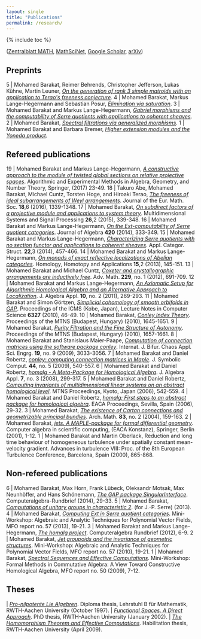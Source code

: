 ```yaml
---
layout: single
title: "Publications"
permalink: /research/
---
```


{% include toc %}

([Zentralblatt MATH](http://zbmath.org/?q=(barakat.mohamed)+ai:barakat.mohamed),
 [MathSciNet](http://ams.math.uni-bielefeld.de/mathscinet/search/publications.html?pg1=IID&s1=706483),
 [Google Scholar](http://scholar.google.com/citations?hl=en&user=Ca36-0MAAAAJ),
 [arXiv](https://arxiv.org/search/?query=Barakat%2C+Mohamed&searchtype=author&order=-announced_date_first&size=50))


## Preprints

5 | Mohamed Barakat, Reimer Behrends, Christopher Jefferson, Lukas Kühne, Martin Leuner, [*On the generation of rank 3 simple matroids with an application to Terao's freeness conjecture*](http://arxiv.org/abs/1907.01073).
4 | Mohamed Barakat, Markus Lange-Hegermann and Sebastian Posur, [*Elimination via saturation*](http://arxiv.org/abs/1707.00925).
3 | Mohamed Barakat and Markus Lange-Hegermann, [*Gabriel morphisms and the computability of Serre quotients with applications to coherent sheaves*](http://arxiv.org/abs/1409.2028).
2 | Mohamed Barakat, [*Spectral filtrations via generalized morphisms*](http://arxiv.org/abs/0904.0240).
1 | Mohamed Barakat and Barbara Bremer, [*Higher extension modules and the Yoneda product*](http://arxiv.org/abs/0802.3179).


## Refereed publications

19 | Mohamed Barakat and Markus Lange-Hegermann, [*A constructive approach to the module of twisted global sections on relative projective spaces*](http://arxiv.org/abs/1409.6100). Algorithmic and Experimental Methods in Algebra, Geometry, and Number Theory, Springer, (2017) 23-49.
18 | Takuro Abe, Mohamed Barakat, Michael Cuntz, Torsten Hoge, and Hiroaki Terao, [*The freeness of ideal subarrangements of Weyl arrangements*](http://arxiv.org/abs/1304.8033). Journal of the Eur. Math. Soc. <b>18</b>,6 (2016), 1339-1348.
17 | Mohamed Barakat, [*On subdirect factors of a projective module and applications to system theory*](http://arxiv.org/abs/1305.0058). Multidimensional Systems and Signal Processing <b>26</b>,2 (2015), 339-348.
16 | Mohamed Barakat and Markus Lange-Hegermann, [*On the Ext-computability of Serre quotient categories*](http://arxiv.org/abs/1212.4068). Journal of Algebra <b>420</b> (2014), 333-349.
15 | Mohamed Barakat and Markus Lange-Hegermann, [*Characterizing Serre quotients with no section functor and applications to coherent sheaves*](http://arxiv.org/abs/1210.1425). Appl. Categor. Struct. <b>22</b>,3 (2014), 457-466.
14 | Mohamed Barakat and Markus Lange-Hegermann, [*On monads of exact reflective localizations of Abelian categories*](http://arxiv.org/abs/1202.3337). Homology, Homotopy and Applications <b>15</b>,2 (2013), 145-151.
13 | Mohamed Barakat and Michael Cuntz, [*Coxeter and crystallographic arrangements are inductively free*](http://arxiv.org/abs/1011.4228). Adv. Math. <b>229</b>, no. 1 (2012), 691-709.
12 | Mohamed Barakat and Markus Lange-Hegermann, [*An Axiomatic Setup for Algorithmic Homological Algebra and an Alternative Approach to Localization*](http://arxiv.org/abs/1003.1943). J. Algebra Appl. <b>10</b>, no. 2 (2011), 269-293.
11 | Mohamed Barakat and Simon G&ouml;rtzen, [*Simplicial cohomology of smooth orbifolds in GAP*](http://www.algebra.mathematik.uni-siegen.de/barakat/ICMS10/SCO.pdf). Proceedings of the ICMS (Kobe, Japan), Lecture Notes in Computer Science <b>6327</b> (2010), 46-49.
10 | Mohamed Barakat, [*Conley Index Theory*](http://www.conferences.hu/mtns2010/proceedings/Papers/286_472.pdf). Proceedings of the MTNS (Budapest, Hungary) (2010), 1645-1651.
9 | Mohamed Barakat, [*Purity Filtration and the Fine Structure of Autonomy*](http://www.conferences.hu/mtns2010/proceedings/Papers/288_451.pdf). Proceedings of the MTNS (Budapest, Hungary) (2010), 1657-1661.
8 | Mohamed Barakat and Stanislaus Maier-Paape, [*Computation of connection matrices using the software package conley*](http://www.algebra.mathematik.uni-siegen.de/barakat/CH/ch.pdf). Internat. J. Bifur. Chaos Appl. Sci. Engrg. <b>19</b>, no. 9 (2009), 3033-3056.
7 | Mohamed Barakat and Daniel Robertz, [*conley: computing connection matrices in Maple*](http://arxiv.org/abs/math.DS/0701173). J. Symbolic Comput. <b>44</b>, no. 5 (2009), 540-557.
6 | Mohamed Barakat and Daniel Robertz, [*homalg - A Meta-Package for Homological Algebra*](http://arxiv.org/abs/math.AC/0701146). J. Algebra Appl. <b>7</b>, no. 3 (2008), 299-317.
5 | Mohamed Barakat and Daniel Robertz, [*Computing invariants of multidimensional linear systems on an abstract homological level*](http://www.algebra.mathematik.uni-siegen.de/barakat/mtns/homalg_mtns06.pdf). MTNS Proceedings, Kyoto, Japan (2006), 542-559.
4 | Mohamed Barakat and Daniel Robertz, [*homalg: First steps to an abstract package for homological algebra*](http://www.algebra.mathematik.uni-siegen.de/barakat/eaca/homalg_eaca06.pdf). EACA Proceedings, Sevilla, Spain (2006), 29-32.
3 | Mohamed Barakat, [*The existence of Cartan connections and geometrizable principal bundles*](http://arxiv.org/abs/math.DG/0206136). Arch. Math. <b>83</b>, no. 2 (2004), 159-163.
2 | Mohamed Barakat, [*jets. A MAPLE-package for formal differential geometry*](http://www.algebra.mathematik.uni-siegen.de/barakat/casc/casc.pdf). Computer algebra in scientific computing, (EACA Konstanz), Springer, Berlin (2001), 1-12.
1 | Mohamed Barakat and Martin Oberlack, Reduction and long time behaviour of homogeneous turbulence under spatially constant mean-velocity gradient. Advances in turbulence VIII: Proc. of the 8th European Turbulence Conference, Barcelona, Spain (2000), 865-868.


## Non-refereed publications

6 | Mohamed Barakat, Max Horn, Frank L&uuml;beck, Oleksandr Motsak, Max Neunh&ouml;ffer, and Hans Sch&ouml;nemann, [*The GAP package SingularInterface*](http://www.fachgruppe-computeralgebra.de/data/CA-Rundbrief/car55.pdf). Computeralgebra-Rundbrief (2014), 29-33.
5 | Mohamed Barakat, [*Computations of unitary groups in characteristic 2*](http://www.algebra.mathematik.uni-siegen.de/barakat/forJPSerre/UnitaryGroup.pdf). (for J.-P. Serre) (2013).
4 | Mohamed Barakat, [*Computing Ext in Serre quotient categories*](http://www.mfo.de/document/1320b/OWR_2013_25.pdf). Mini-Workshop: Algebraic and Analytic Techniques for Polynomial Vector Fields, MFO report no. 57 (2013), 19-21.
3 | Mohamed Barakat and Markus Lange-Hegermann, [*The homalg project*](http://www.fachgruppe-computeralgebra.de/data/CA-Rundbrief/car51.pdf). Computeralgebra Rundbrief (2012), 6-9.
2 | Mohamed Barakat, [*Jet groupoids and the invariance of geometric structures*](http://www.mfo.de/document/1050c/OWR_2010_57.pdf). Mini-Workshop: Algebraic and Analytic Techniques for Polynomial Vector Fields, MFO report no. 57 (2010), 19-21.
1 | Mohamed Barakat, [*Spectral Sequences and Effective Computations*](http://www.mfo.de/document/0946b/OWR_2009_50.pdf). Mini-Workshop: Formal Methods in Commutative Algebra: A View Toward Constructive Homological Algebra, MFO report no. 50 (2009), 7-12.


## Theses

| [*Pro-nilpotente Lie Algebren*](http://www.algebra.mathematik.uni-siegen.de/barakat/diplom/diplom.pdf). Diploma thesis, Lehrstuhl B für Mathematik, RWTH-Aachen University (October 1997).
| [*Functional Spaces. A Direct Approach*](http://www.algebra.mathematik.uni-siegen.de/barakat/thesis/thesis.pdf). PhD thesis, RWTH-Aachen University (January 2002).
| [*The Homomorphism Theorem and Effective Computations*](http://www.algebra.mathematik.uni-siegen.de/barakat/habil/habil.pdf). Habilitation thesis, RWTH-Aachen University (April 2009).
